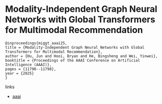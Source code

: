 # Modality-Independent Graph Neural Networks with Global Transformers for Multimodal Recommendation

```
@inproceedings{miggt_aaai25,
title = {Modality-Independent Graph Neural Networks with Global Transformers for Multimodal Recommendation},
author = {Hu, Jun and Hooi, Bryan and He, Bingsheng and Wei, Yinwei},
booktitle = {Proceedings of the AAAI Conference on Artificial Intelligence (AAAI)},
pages = {11790--11798},
year = {2025}
}
```

links
- [aaai](https://ojs.aaai.org/index.php/AAAI/article/view/33283)
